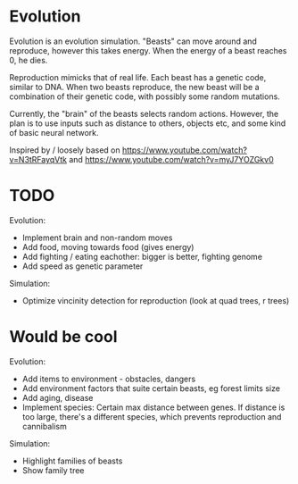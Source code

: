 # Evolution

Evolution is an evolution simulation. "Beasts" can move around and reproduce, however this takes energy. When the energy of a beast reaches 0, he dies.

Reproduction mimicks that of real life. Each beast has a genetic code, similar to DNA. When two beasts reproduce, the new beast will be a combination of their
genetic code, with possibly some random mutations.

Currently, the "brain" of the beasts selects random actions. However, the plan is to use inputs such as distance to others, objects etc, and some kind of
basic neural network.

Inspired by / loosely based on https://www.youtube.com/watch?v=N3tRFayqVtk and https://www.youtube.com/watch?v=myJ7YOZGkv0

# TODO

Evolution:
- Implement brain and non-random moves
- Add food, moving towards food (gives energy)
- Add fighting / eating eachother: bigger is better, fighting genome
- Add speed as genetic parameter

Simulation:
- Optimize vincinity detection for reproduction (look at quad trees, r trees)

# Would be cool

Evolution:
- Add items to environment - obstacles, dangers
- Add environment factors that suite certain beasts, eg forest limits size
- Add aging, disease
- Implement species: Certain max distance between genes. If distance is too large, there's a different species, which
  prevents reproduction and cannibalism

Simulation:
- Highlight families of beasts
- Show family tree
